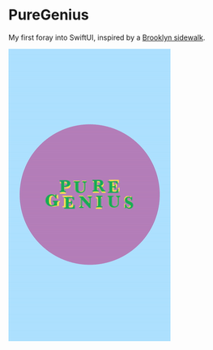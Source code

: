 # PureGenius

My first foray into SwiftUI, inspired by a [Brooklyn sidewalk](https://raw.githubusercontent.com/joeynelson42/PureGenius/master/PureGenius.jpg?token=ACQID2SYXBGEK244GVJ2VWK5AWBGS).

![](PureGenius.gif)

